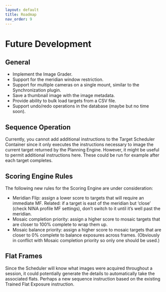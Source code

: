 ```yaml
---
layout: default
title: Roadmap
nav_order: 9
---
```


# Future Development

## General
* Implement the Image Grader.
* Support for the meridian window restriction.
* Support for multiple cameras on a single mount, similar to the Synchronization plugin.
* Save a thumbnail image with the image metadata.
* Provide ability to bulk load targets from a CSV file.
* Support undo/redo operations in the database (maybe but no time soon).

## Sequence Operation

Currently, you cannot add additional instructions to the Target Scheduler Container since it only executes the instructions necessary to image the current target returned by the Planning Engine.  However, it might be useful to permit additional instructions here.  These could be run for example after each target completes.

## Scoring Engine Rules
The following new rules for the Scoring Engine are under consideration:
* Meridian Flip: assign a lower score to targets that will require an immediate MF. Related: if a target is east of the meridian but ‘close’ (check NINA profile MF settings), don’t switch to it until it’s well past the meridian. 
* Mosaic completion priority: assign a higher score to mosaic targets that are closer to 100% complete to wrap them up. 
* Mosaic balance priority: assign a higher score to mosaic targets that are closer to 0% complete to balance exposures across frames. (Obviously in conflict with Mosaic completion priority so only one should be used.)

## Flat Frames

Since the Scheduler will know what images were acquired throughout a session, it could potentially generate the details to automatically take the associated flats.  Perhaps a new sequence instruction based on the existing Trained Flat Exposure instruction.
